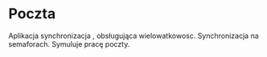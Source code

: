 # Poczta

Aplikacja synchronizacja , obsługująca wielowatkowosc. Synchronizacja na semaforach. 
Symuluje pracę poczty. 
